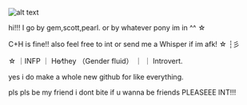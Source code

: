 ![alt text](https://64.media.tumblr.com/7d5879953e155dd646e03f53f1c65706/4ac6573ced922d14-65/s400x600/f03633e5b6845f94bc93e27ad455500fb7adb76e.gifv)

hi!!! I go by gem,scott,pearl. or by whatever pony im in ^^ ☆

C+H is fine!! also feel free to int or send me a Whisper if im afk! ☆ ┆彡

☆ ｜INFP ｜ He⁄they （Gender fluid） ｜ ｜ Introvert․

yes i do make a whole new github for like everything.

pls pls be my friend i dont bite if u wanna be friends PLEASEEE INT!!!
